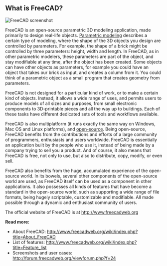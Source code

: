 ## What is FreeCAD?

![FreeCAD screenshot](http://www.freecadweb.org/wiki/images/thumb/7/72/Freecad016_screenshot1.jpg/800px-Freecad016_screenshot1.jpg)

FreeCAD is an open-source parametric 3D modeling application, made primarily to design real-life objects. [Parametric modeling](http://en.wikipedia.org/wiki/Parametric_feature_based_modeler) describes a certain type of modeling, where the shape of the 3D objects you design are controlled by parameters. For example, the shape of a brick might be controlled by three parameters: height, width and length. In FreeCAD, as in other parametric modelers, these parameters are part of the object, and stay modifiable at any time, after the object has been created. Some objects can have other objects as parameters, for example you could have an object that takes our brick as input, and creates a column from it. You could think of a parametric object as a small program that creates geometry from parameters.

FreeCAD is not designed for a particular kind of work, or to make a certain kind of objects. Instead, it allows a wide range of uses, and permits users to produce models of all sizes and purposes, from small electronic components to 3D-printable pieces and all the way up to buildings. Each of these tasks have different dedicated sets of tools and workflows available.

FreeCAD is also multiplatform (it runs exactly the same way on Windows, Mac OS and Linux platforms), and [open-source](http://en.wikipedia.org/wiki/Open-source_software). Being open-source, FreeCAD benefits from the contributions and efforts of a large community of programmers, enthusiasts and users worldwide. FreeCAD is essentially an application built by the people who use it, instead of being made by a company trying to sell you a product. And of course, it also means that FreeCAD is free, not only to use, but also to distribute, copy, modify, or even sell.

FreeCAD also benefits from the huge, accumulated experience of the open-source world. In its bowels, several other components of the open-source world are used, as FreeCAD itself can be used as a component in other applications. It also possesses all kinds of features that have become a standard in the open-source world, such as supporting a wide range of file formats, being hugely scriptable, customizable and modifiable.  All made possible through a dynamic and enthusiast community of users.

The official website of FreeCAD is at http://www.freecadweb.org

**Read more:**

* About FreeCAD: http://www.freecadweb.org/wiki/index.php?title=About_FreeCAD
* List of features: http://www.freecadweb.org/wiki/index.php?title=Feature_list
* Screenshots and user cases: http://forum.freecadweb.org/viewforum.php?f=24
